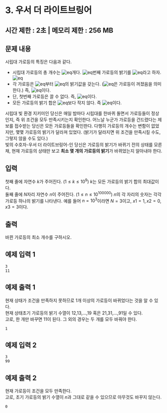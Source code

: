 # 3. 우서 더 라이트브링어
## 시간 제한 : 2초 | 메모리 제한 : 256 MB
## 문제 내용
시립대 가로등의 특징은 다음과 같다.  
  
* 시립대 가로등의 총 개수는 ![eq](http://mathurl.com/32h6522.png)개다. ![eq](http://mathurl.com/5ldlsl.png)번째 가로등의 밝기를 ![eq](http://mathurl.com/2az2c7m.png)라고 하자. ![eq](http://mathurl.com/ybwrav7h.png)
* 각 가로등은 ![eq](http://mathurl.com/2vzzs3z.png)부터 ![eq](http://mathurl.com/y6vqfd48.png)의 밝기값을 갖는다. (![eq](http://mathurl.com/2vzzs3z.png)은 가로등이 꺼졌음을 의미한다.) 즉, ![eq](http://mathurl.com/ybluuxkn.png)이다.
* 단, 첫번째 가로등은 끌 수 없다. 즉, ![eq](http://mathurl.com/y8wo5fkv.png)이다.
* 모든 가로등의 밝기 합은 ![eq](http://mathurl.com/3baunz7.png)보다 작지 않다. 즉 ![eq](http://mathurl.com/ycpd9gtv.png)이다.
  
시립대 빛 환경 지키미인 당신은 매일 밤마다 시립대를 한바퀴 돌면서 가로등들이 정상인지, 즉 위 조건을 모두 만족시키는지 확인한다. 
어느날 누군가 가로등을 건드렸다는 제보를 접수받는 당신은 모든 가로등들을 확인한다. 
다행히 가로등의 개수는 변함이 없었지만, 몇몇 가로등의 밝기가 달라져 있었다. (밝기가 달라지면 위 조건을 만족시킬 수도, 그렇지 않을 수도 있다.)  
빛의 수호자-우서 더 라이트브링어-인 당신은 가로등의 밝기가 바뀌기 전의 상태를 모른채, 현재 가로등의 상태만 보고 **최소 몇 개의 가로등의 밝기**가 바뀌었는지 알아내야 한다.

## 입력
첫째 줄에 자연수 $`k`$가 주어진다. $`(1\leq k \leq 10^9)`$ $`k`$는 모든 가로등의 밝기 합의 최대값이다.  
둘째 줄에 $`N`$자리 자연수 $`n`$이 주어진다. $`(1\leq n\leq 10^{100000})`$ $`n`$의 각 자리의 숫자는 각각 가로등 하나의 밝기를 나타낸다. 예를 들어 $`n=10^3`$이라면 $`N=3`$이고, $`x1=1,x2=0,x3=3`$이다.

## 출력
바뀐 가로등의 최소 개수를 구하시오.

## 예제 입력 1
```
3
11
```
## 예제 출력 1
현재 상태가 조건을 만족하지 못하므로 1개 이상의 가로등이 바뀌었다는 것을 알 수 있다.  
현재 상태초기 가로등의 밝기 수열이 12,13,...,19 혹은 21,31,...,91일 수 있다.  
고로, 한 개만 바꾸면 11이 된다. 그 외의 경우는 두 개를 모두 바꿔야 한다.  
```
1
```
## 예제 입력 2
```
3
99
```
## 예제 출력 2
현재 가로등이 조건을 모두 만족한다.  
고로, 초기 가로등의 밝기 수열이 $`n`$과 그대로 같을 수 있으므로 아무것도 바꾸지 않는다.  
```
0
```
